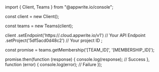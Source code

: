 import { Client, Teams } from "@appwrite.io/console";

const client = new Client();

const teams = new Teams(client);

client
    .setEndpoint('https://<REGION>.cloud.appwrite.io/v1') // Your API Endpoint
    .setProject('5df5acd0d48c2') // Your project ID
;

const promise = teams.getMembership('[TEAM_ID]', '[MEMBERSHIP_ID]');

promise.then(function (response) {
    console.log(response); // Success
}, function (error) {
    console.log(error); // Failure
});